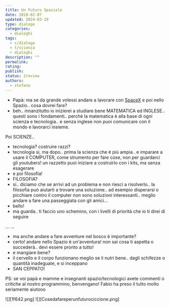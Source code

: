 ```yaml
---
title: Un Futuro Spaziale
date: 2018-02-07
updated: 2024-03-19
type: dialogo
categories:
  - dialoghi
tags:
  - c/dialogo
  - t/scienza
  - dialoghi
description: ""
permalink: 
rating: 
publish: 
status: 2review
authors:
  - stefano
---
```


- Papà: ma se da grande volessi andare a lavorare con [SpaceX][1] e poi nello Spazio.. cosa dovrei fare?
- beh.. innanzitutto io inizierei a studiare bene MATEMATICA ed INGLESE.. questi sono i fondamenti.. perchè la matematica è alla base di ogni scienza e tecnologia.. e senza inglese non puoi comunicare con il mondo e lavorarci insieme.

Poi SCIENZE..

- tecnologia? costruire razzi?
- tecnologia si, ma dopo.. prima la scienza che è più ampia.. e imparare a usare il COMPUTER, come strumento per fare cose, non per guardarci gli youtubers! un razzetto puoi iniziare a costruirlo con i kits, ma senza esagerare
- e poi filosofia!
- FILOSOFIA?
- si.. diciamo che se arrivi ad un problema e non riesci a risolverlo.. la filosofia può aiutarti a trovare una soluzione.. ad esempio disperarsi o picchiare contro il computer non sono soluzioni interessanti.. meglio andare a fare una passeggiata con gli amici...
- bello!
- ma guarda.. ti faccio uno schemino, con i livelli di priorità che io ti direi di seguire

... ...
- ma anche andare a fare avventure nel bosco è importante?
- certo! andare nello Spazio è un'avventura! non sai cosa ti aspetta o succederà.. devi essere pronto a tutto!
- e mangiare bene?
- il cervello e il corpo funzionano meglio se li nutri bene.. dagli schifezze o quantità inadeguate, e si inceppano
- SAN CEPPATO!

PS: se voi papà e mamme e insegnanti spazio/tecnologici avete commenti o critiche al nostro programmino, benvengano! Fabio ha preso il tutto molto seriamente aiutooo 

![][1f642.png]
![][Cosedafareperunfuturociccione.png]

[1]:	https://www.facebook.com/SpaceX/?fref=mentions

